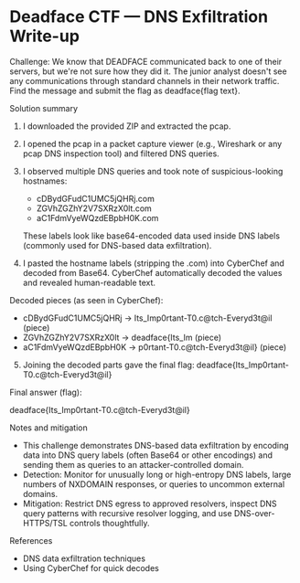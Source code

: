 # Deadface CTF — DNS Exfiltration Write-up

Challenge: We know that DEADFACE communicated back to one of their servers, but we're not sure how they did it. The junior analyst doesn't see any communications through standard channels in their network traffic. Find the message and submit the flag as deadface{flag text}.

Solution summary

1) I downloaded the provided ZIP and extracted the pcap.  
2) I opened the pcap in a packet capture viewer (e.g., Wireshark or any pcap DNS inspection tool) and filtered DNS queries.  
3) I observed multiple DNS queries and took note of suspicious-looking hostnames:
   - cDBydGFudC1UMC5jQHRj.com
   - ZGVhZGZhY2V7SXRzX0lt.com
   - aC1FdmVyeWQzdEBpbH0K.com

   These labels look like base64-encoded data used inside DNS labels (commonly used for DNS-based data exfiltration).

4) I pasted the hostname labels (stripping the .com) into CyberChef and decoded from Base64. CyberChef automatically decoded the values and revealed human-readable text.  

Decoded pieces (as seen in CyberChef):
- cDBydGFudC1UMC5jQHRj -> Its_Imp0rtant-T0.c@tch-Everyd3t@il  (piece)
- ZGVhZGZhY2V7SXRzX0lt -> deadface{Its_Im  (piece)
- aC1FdmVyeWQzdEBpbH0K -> p0rtant-T0.c@tch-Everyd3t@il}  (piece)

5) Joining the decoded parts gave the final flag: deadface{Its_Imp0rtant-T0.c@tch-Everyd3t@il}

Final answer (flag):

deadface{Its_Imp0rtant-T0.c@tch-Everyd3t@il}

Notes and mitigation

- This challenge demonstrates DNS-based data exfiltration by encoding data into DNS query labels (often Base64 or other encodings) and sending them as queries to an attacker-controlled domain.  
- Detection: Monitor for unusually long or high-entropy DNS labels, large numbers of NXDOMAIN responses, or queries to uncommon external domains.  
- Mitigation: Restrict DNS egress to approved resolvers, inspect DNS query patterns with recursive resolver logging, and use DNS-over-HTTPS/TSL controls thoughtfully.

References

- DNS data exfiltration techniques
- Using CyberChef for quick decodes
